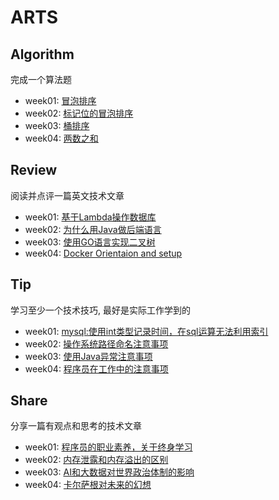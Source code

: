 ﻿# ARTS 

## Algorithm
完成一个算法题
+ week01: [冒泡排序](https://github.com/xiao2shiqi/ARTS/blob/master/week1/Algorithm.md)
+ week02: [标记位的冒泡排序](https://github.com/xiao2shiqi/ARTS/blob/master/week2/Algorithm.md)
+ week03: [桶排序](https://github.com/xiao2shiqi/ARTS/blob/master/week3/Algorithm.md)
+ week04: [两数之和](https://github.com/xiao2shiqi/ARTS/tree/master/week4/Algorithm.md)

## Review
阅读并点评一篇英文技术文章
+ week01: [基于Lambda操作数据库](https://github.com/xiao2shiqi/ARTS/blob/master/week1/Review.md)
+ week02: [为什么用Java做后端语言](https://github.com/xiao2shiqi/ARTS/blob/master/week2/Review.md)
+ week03: [使用GO语言实现二叉树](https://github.com/xiao2shiqi/ARTS/blob/master/week3/Review.md)
+ week04: [Docker Orientaion and setup](https://github.com/xiao2shiqi/ARTS/blob/master/week4/Review.md)

## Tip
学习至少一个技术技巧, 最好是实际工作学到的
+ week01: [mysql:使用int类型记录时间，在sql运算无法利用索引](https://github.com/xiao2shiqi/ARTS/blob/master/week1/Tip.md)
+ week02: [操作系统路径命名注意事项](https://github.com/xiao2shiqi/ARTS/blob/master/week2/Tip.md)
+ week03: [使用Java异常注意事项](https://github.com/xiao2shiqi/ARTS/blob/master/week3/Tip.md)
+ week04: [程序员在工作中的注意事项](https://github.com/xiao2shiqi/ARTS/blob/master/week4/Tip.md)

## Share
分享一篇有观点和思考的技术文章
+ week01: [程序员的职业素养，关于终身学习](https://github.com/xiao2shiqi/ARTS/blob/master/week1/Share.md) 
+ week02: [内存泄露和内存溢出的区别](https://github.com/xiao2shiqi/ARTS/blob/master/week2/Share.md) 
+ week03: [AI和大数据对世界政治体制的影响](https://github.com/xiao2shiqi/ARTS/blob/master/week3/Share.md) 
+ week04: [卡尔萨根对未来的幻想](https://github.com/xiao2shiqi/ARTS/blob/master/week4/Share.md)
